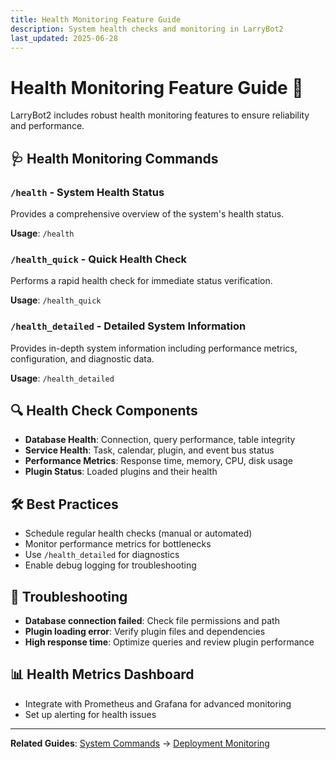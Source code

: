 ```yaml
---
title: Health Monitoring Feature Guide
description: System health checks and monitoring in LarryBot2
last_updated: 2025-06-28
---
```


# Health Monitoring Feature Guide 🏥

LarryBot2 includes robust health monitoring features to ensure reliability and performance.

## 🩺 Health Monitoring Commands

### `/health` - System Health Status
Provides a comprehensive overview of the system's health status.

**Usage**: `/health`

### `/health_quick` - Quick Health Check
Performs a rapid health check for immediate status verification.

**Usage**: `/health_quick`

### `/health_detailed` - Detailed System Information
Provides in-depth system information including performance metrics, configuration, and diagnostic data.

**Usage**: `/health_detailed`

## 🔍 Health Check Components
- **Database Health**: Connection, query performance, table integrity
- **Service Health**: Task, calendar, plugin, and event bus status
- **Performance Metrics**: Response time, memory, CPU, disk usage
- **Plugin Status**: Loaded plugins and their health

## 🛠️ Best Practices
- Schedule regular health checks (manual or automated)
- Monitor performance metrics for bottlenecks
- Use `/health_detailed` for diagnostics
- Enable debug logging for troubleshooting

## 🚨 Troubleshooting
- **Database connection failed**: Check file permissions and path
- **Plugin loading error**: Verify plugin files and dependencies
- **High response time**: Optimize queries and review plugin performance

## 📊 Health Metrics Dashboard
- Integrate with Prometheus and Grafana for advanced monitoring
- Set up alerting for health issues

---

**Related Guides**: [System Commands](../commands/system-commands.md) → [Deployment Monitoring](../../deployment/monitoring.md) 